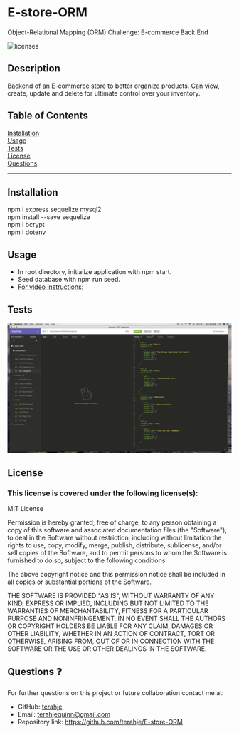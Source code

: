 # E-store-ORM
Object-Relational Mapping (ORM) Challenge: E-commerce Back End

![licenses](https://img.shields.io/badge/License-MIT_License-blue.svg)

## Description
Backend of an E-commerce store to better organize products.  Can view, create, update and delete for ultimate control over your inventory.

## Table of Contents
[Installation](#installation)<br>
[Usage](#usage)<br>
[Tests](#tests)<br>
[License](#license)<br>
[Questions](#questions)<br>
***
## Installation
npm i express sequelize mysql2<br>
npm install --save sequelize<br>
npm i bcrypt<br>
npm i dotenv<br>

## Usage
* In root directory, initialize application with npm start.
* Seed database with npm run seed.
* [For video instructions:](https://drive.google.com/file/d/1Zn08lHhGWgnvADjbGvwVaQCEp8_t3jOK/view)


## Tests
![](/assets/images/screenshot.jpg)

## License
### This license is covered under the following license(s):
MIT License

Permission is hereby granted, free of charge, to any person obtaining a copy
of this software and associated documentation files (the "Software"), to deal
in the Software without restriction, including without limitation the rights
to use, copy, modify, merge, publish, distribute, sublicense, and/or sell
copies of the Software, and to permit persons to whom the Software is
furnished to do so, subject to the following conditions:

The above copyright notice and this permission notice shall be included in all
copies or substantial portions of the Software.

THE SOFTWARE IS PROVIDED "AS IS", WITHOUT WARRANTY OF ANY KIND, EXPRESS OR
IMPLIED, INCLUDING BUT NOT LIMITED TO THE WARRANTIES OF MERCHANTABILITY,
FITNESS FOR A PARTICULAR PURPOSE AND NONINFRINGEMENT. IN NO EVENT SHALL THE
AUTHORS OR COPYRIGHT HOLDERS BE LIABLE FOR ANY CLAIM, DAMAGES OR OTHER
LIABILITY, WHETHER IN AN ACTION OF CONTRACT, TORT OR OTHERWISE, ARISING FROM,
OUT OF OR IN CONNECTION WITH THE SOFTWARE OR THE USE OR OTHER DEALINGS IN THE
SOFTWARE.

## Questions :question:
For further questions on this project or future collaboration contact me at:<br>
* GitHub: [terahje](https://github.com/terahje)
* Email: terahjequinn@gmail.com
* Repository link: https://github.com/terahje/E-store-ORM